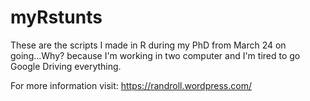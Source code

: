 # myRstunts
These are the scripts I made in R during my PhD from March 24 on going...Why? because I'm working in two computer and I'm tired to go Google Driving everything.

For more information visit: 
https://randroll.wordpress.com/
